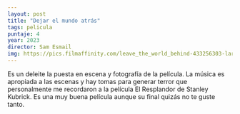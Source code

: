 ```yaml
---
layout: post
title: "Dejar el mundo atrás"
tags: pelicula
puntaje: 4
year: 2023
director: Sam Esmail
img: https://pics.filmaffinity.com/leave_the_world_behind-433256303-large.jpg
---
```


Es un deleite la puesta en escena y fotografía de la película. La música es apropiada a las escenas y hay tomas para generar terror que personalmente me recordaron a la película El Resplandor de Stanley Kubrick. Es una muy buena película aunque su final quizás no te guste tanto.
